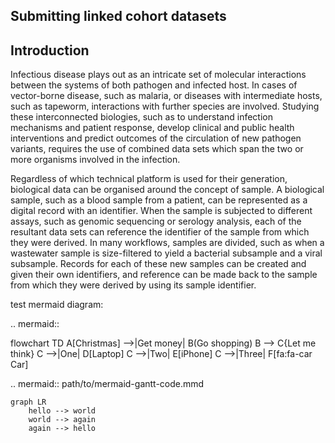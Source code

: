 Submitting linked cohort datasets
---------------------------------

Introduction
------------
Infectious disease plays out as an intricate set of molecular interactions between the systems of both pathogen and infected host. 
In cases of vector-borne disease, such as malaria, or diseases with intermediate hosts, such as tapeworm, interactions with further 
species are involved. Studying these interconnected biologies, such as to understand infection mechanisms and patient response, 
develop clinical and public health interventions and predict outcomes of the circulation of new pathogen variants, requires the 
use of combined data sets which span the two or more organisms involved in the infection.

Regardless of which technical platform is used for their generation, biological data can be organised around the concept of 
sample. A biological sample, such as a blood sample from a patient, can be represented as a digital record with an identifier. 
When the sample is subjected to different assays, such as genomic sequencing or serology analysis, each of the resultant data 
sets can reference the identifier of the sample from which they were derived. In many workflows, samples are divided, such as 
when a wastewater sample is size-filtered to yield a bacterial subsample and a viral subsample. Records for each of these new 
samples can be created and given their own identifiers, and reference can be made back to the sample from which they were derived 
by using its sample identifier.

test mermaid diagram:

.. mermaid::

   flowchart TD
      A[Christmas] -->|Get money| B(Go shopping)
      B --> C{Let me think}
      C -->|One| D[Laptop]
      C -->|Two| E[iPhone]
      C -->|Three| F[fa:fa-car Car]


.. mermaid:: path/to/mermaid-gantt-code.mmd


```mermaid
graph LR
    hello --> world
    world --> again
    again --> hello
```


